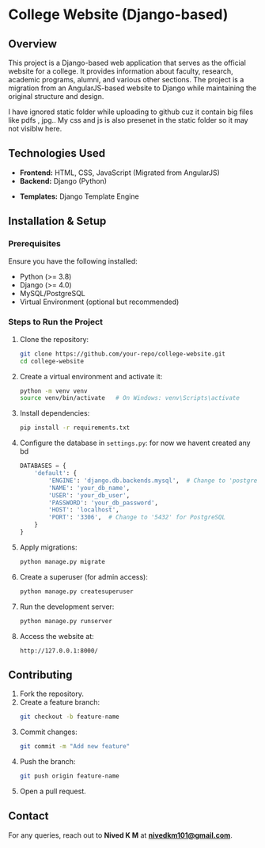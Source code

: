 # College Website (Django-based)

## Overview
This project is a Django-based web application that serves as the official website for a college. It provides information about faculty, research, academic programs, alumni, and various other sections. The project is a migration from an AngularJS-based website to Django while maintaining the original structure and design.

I have ignored static folder while uploading to github cuz it contain big files like pdfs , jpg..
My css and js is also presenet in the static folder so it may not visiblw here.
## Technologies Used
- **Frontend:** HTML, CSS, JavaScript (Migrated from AngularJS)
- **Backend:** Django (Python)
<!-- - **Database:** MySQL / PostgreSQL (as per requirements) -->
- **Templates:** Django Template Engine
<!-- - **Authentication:** Django Authentication System (for role-based access control) -->

## Installation & Setup
### Prerequisites
Ensure you have the following installed:
- Python (>= 3.8)
- Django (>= 4.0)
- MySQL/PostgreSQL
- Virtual Environment (optional but recommended)

### Steps to Run the Project
1. Clone the repository:
   ```bash
   git clone https://github.com/your-repo/college-website.git
   cd college-website
   ```
2. Create a virtual environment and activate it:
   ```bash
   python -m venv venv
   source venv/bin/activate   # On Windows: venv\Scripts\activate
   ```
3. Install dependencies:
   ```bash
   pip install -r requirements.txt
   ```
4. Configure the database in `settings.py`:  for now we havent created any bd
   ```python
   DATABASES = {
       'default': {
           'ENGINE': 'django.db.backends.mysql',  # Change to 'postgresql' if using PostgreSQL
           'NAME': 'your_db_name',
           'USER': 'your_db_user',
           'PASSWORD': 'your_db_password',
           'HOST': 'localhost',
           'PORT': '3306',  # Change to '5432' for PostgreSQL
       }
   }
   ```
5. Apply migrations:
   ```bash
   python manage.py migrate
   ```
6. Create a superuser (for admin access):
   ```bash
   python manage.py createsuperuser
   ```
7. Run the development server:
   ```bash
   python manage.py runserver
   ```
8. Access the website at:
   ```
   http://127.0.0.1:8000/
   ```


## Contributing
1. Fork the repository.
2. Create a feature branch:
   ```bash
   git checkout -b feature-name
   ```
3. Commit changes:
   ```bash
   git commit -m "Add new feature"
   ```
4. Push the branch:
   ```bash
   git push origin feature-name
   ```
5. Open a pull request.

## Contact
For any queries, reach out to **Nived K M** at **nivedkm101@gmail.com**.

